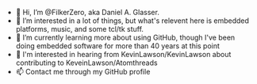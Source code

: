 - 👋 Hi, I’m @FilkerZero, aka Daniel A. Glasser.
- 👀 I’m interested in a lot of things, but what's relevent here is embedded platforms, music, and some tcl/tk stuff.
- 🌱 I’m currently learning more about using GitHub, though I've been doing embedded software for more than 40 years at this point
- 💞️ I'm interested in hearing from KevinLawson/KevinLawson about contributing to KeveinLawson/Atomthreads
- 📫 Contact me through my GitHub profile

<!---
FilkerZero/FilkerZero is a ✨ special ✨ repository because its `README.md` (this file) appears on your GitHub profile.
You can click the Preview link to take a look at your changes.
--->
